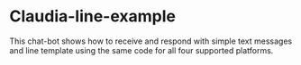 # Claudia-line-example
This chat-bot shows how to receive and respond with simple text messages and line template using the same code for all four supported platforms.
